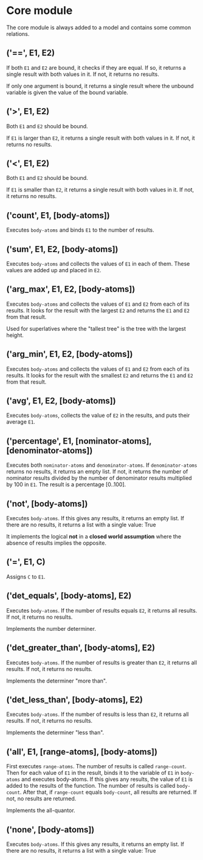 # Core module

The core module is always added to a model and contains some common relations.

## ('==', E1, E2)

If both `E1` and `E2` are bound, it checks if they are equal. If so, it returns a single result with both values in it. If not, it returns no results.

If only one argument is bound, it returns a single result where the unbound variable is given the value of the bound variable.

## ('>', E1, E2)

Both `E1` and `E2` should be bound.

If `E1` is larger than `E2`, it returns a single result with both values in it. If not, it returns no results.

## ('<', E1, E2)

Both `E1` and `E2` should be bound.

If `E1` is smaller than `E2`, it returns a single result with both values in it. If not, it returns no results.

## ('count', E1, [body-atoms])

Executes `body-atoms` and binds `E1` to the number of results.

## ('sum', E1, E2, [body-atoms])

Executes `body-atoms` and collects the values of `E1` in each of them. These values are added up and placed in `E2`.

## ('arg_max', E1, E2, [body-atoms])

Executes `body-atoms` and collects the values of `E1` and `E2` from each of its results. It looks for the result with the largest `E2` and returns the `E1` and `E2` from that result.

Used for superlatives where the "tallest tree" is the tree with the largest height.

## ('arg_min', E1, E2, [body-atoms])

Executes `body-atoms` and collects the values of `E1` and `E2` from each of its results. It looks for the result with the smallest `E2` and returns the `E1` and `E2` from that result.

## ('avg', E1, E2, [body-atoms])

Executes `body-atoms`, collects the value of `E2` in the results, and puts their average `E1`.

## ('percentage', E1, [nominator-atoms], [denominator-atoms])

Executes both `nominator-atoms` and `denominator-atoms`. If `denominator-atoms` returns no results, it returns an empty list. If not, it returns the number of nominator results divided by the number of denominator results multiplied by 100 in `E1`. The result is a percentage [0..100].

## ('not', [body-atoms])

Executes `body-atoms`. If this gives any results, it returns an empty list. If there are no results, it returns a list with a single value: True

It implements the logical __not__ in a __closed world assumption__ where the absence of results implies the opposite.

## ('=', E1, C)

Assigns `C` to `E1`.

## ('det_equals', [body-atoms], E2)

Executes `body-atoms`. If the number of results equals `E2`, it returns all results. If not, it returns no results.

Implements the number determiner.

## ('det_greater_than', [body-atoms], E2)

Executes `body-atoms`. If the number of results is greater than `E2`, it returns all results. If not, it returns no results.

Implements the determiner "more than".

## ('det_less_than', [body-atoms], E2)

Executes `body-atoms`. If the number of results is less than `E2`, it returns all results. If not, it returns no results.

Implements the determiner "less than".

## ('all', E1, [range-atoms], [body-atoms])

First executes `range-atoms`. The number of results is called `range-count`. Then for each value of `E1` in the result, binds it to the variable of `E1` in `body-atoms` and executes body-atoms. If this gives any results, the value of `E1` is added to the results of the function. The number of results is called `body-count`. After that, if `range-count` equals `body-count`, all results are returned. If not, no results are returned.

Implements the all-quantor.

## ('none', [body-atoms])

Executes `body-atoms`. If this gives any results, it returns an empty list. If there are no results, it returns a list with a single value: True
